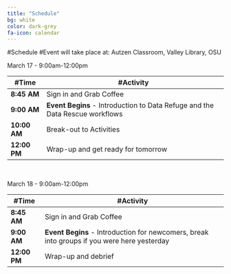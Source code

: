 ```yaml
---
title: "Schedule"
bg: white
color: dark-grey
fa-icon: calendar
---
```


#Schedule
#Event will take place at: Autzen Classroom, Valley Library, OSU

March 17 - 9:00am-12:00pm

| #Time     | #Activity             |
|--------------|--------------------------|
|  **8:45 AM** |  Sign in and Grab Coffee  |
|  **9:00 AM** |   **Event Begins** - Introduction to Data Refuge and the Data Rescue workflows       |
| **10:00 AM** |  Break-out to Activities              |
| **12:00 PM** |   Wrap-up and get ready for tomorrow               |


<br/>

March 18 - 9:00am-12:00pm

| #**Time**     | #**Activity**             |
|--------------|--------------------------|
|  **8:45 AM** |  Sign in and Grab Coffee  |
|  **9:00 AM** |  **Event Begins** - Introduction for newcomers, break into groups if you were here yesterday         |
| **12:00 PM** |  Wrap-up and debrief    |
